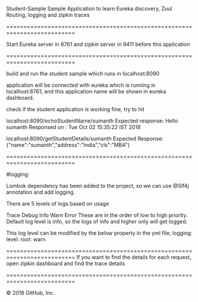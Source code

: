Student-Sample
Sample Application to learn Eureka discovery, Zuul Routing, logging and zipkin traces

==========================================================================

Start Eureka server in 8761 and zipkin server in 9411 before this application

==========================================================================

build and run the student sample which runs in localhost:8090

application will be connected with eureka which is running in localhost:8761, and this application name will be shown in eureka dashboard.

check if the student application is working fine, try to hit

localhost:8090/echoStudentName/sumanth Expected response: Hello sumanth Responsed on : Tue Oct 02 15:35:22 IST 2018

localhost:8090/getStudentDetails/sumanth Expected Response: {"name":"sumanth","address":"India","cls":"MBA"}

==========================================================================

#logging:

Lombok dependency has been added to the project, so we can use @Slf4j annotation and add logging.

There are 5 levels of logs based on usage

Trace
Debug
Info
Warn
Error
These are in the order of low to high priority. Default log level is info, so the logs of info and higher only will get logged.

This log level can be modified by the below property in the yml file, logging: level: root: warn

========================================================================== If you want to find the details for each request, open zipkin dashboard and find the trace details

==========================================================================

© 2018 GitHub, Inc.